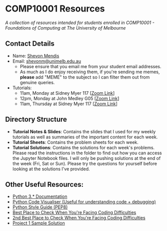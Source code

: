 # COMP10001 Resources
_A collection of resources intended for students enrolled in COMP10001 - Foundations of Computing at The University of Melbourne_

## Contact Details
* Name: [Shevon Mendis](https://www.linkedin.com/in/mendiss/)
* Email: shevonm@unimelb.edu.au
   * Please ensure that you email me from your student email addresses.
   * As much as I do enjoy receiving them, if you're sending me memes, **please** add "MEME" to the subject so I can filter them out from genuine queries.
* Tutorials:
   * 11am, Monday   at Sidney Myer 117 \[[Zoom Link](https://unimelb.zoom.us/j/809749688)\]
   * 12pm, Monday   at John Medley G05 \[[Zoom Link](https://unimelb.zoom.us/j/396012212)\]
   * 11am, Thursday at Sidney Myer 117 \[[Zoom Link](https://unimelb.zoom.us/j/545327115)\]

## Directory Structure
* **Tutorial Notes & Slides**: Contains the slides that I used for my weekly tutorials as well as summaries of the important content for each week.
* **Tutorial Sheets**: Contains the problem sheets for each week.
* **Tutorial Solutions**: Contains the solutions for each week's problems. Please read the instructions in the folder to find out how you can access the Jupyter Notebook files. I will only be pushing solutions at the end of the week (Fri, Sat or Sun). Please try the questions for yourself before looking at the solutions I've provided.

## Other Useful Resources:
* [Python 3.* Documentation](https://docs.python.org/3/library/index.html)
* [Python Code Visualiser (Useful for understanding code + debugging)](http://pythontutor.com/visualize.html#mode=edit)
* [Python Style Guide (PEP8)](https://www.python.org/dev/peps/pep-0008/)
* [Best Place to Check When You're Facing Coding Difficulties](https://www.google.com/)
* [2nd Best Place to Check When You're Facing Coding Difficulties](https://stackoverflow.com/)
* [Project 1 Sample Solution](https://www.youtube.com/watch?v=dQw4w9WgXcQ)
